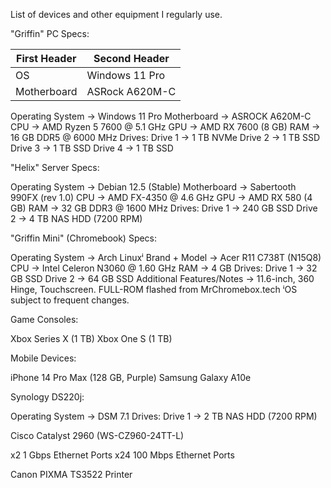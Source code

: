 List of devices and other equipment I regularly use.

"Griffin" PC Specs:

| First Header  | Second Header |
| ------------- | ------------- |
| OS | Windows 11 Pro  |
| Motherboard  | ASRock A620M-C  |

Operating System → Windows 11 Pro
Motherboard → ASROCK A620M-C
CPU → AMD Ryzen 5 7600 @ 5.1 GHz
GPU → AMD RX 7600 (8 GB)
RAM → 16 GB DDR5 @ 6000 MHz
Drives:
Drive 1 → 1 TB NVMe
Drive 2 → 1 TB SSD
Drive 3 → 1 TB SSD
Drive 4 → 1 TB SSD



"Helix" Server Specs:

Operating System → Debian 12.5 (Stable)
Motherboard → Sabertooth 990FX (rev 1.0)
CPU → AMD FX-4350 @ 4.6 GHz
GPU → AMD RX 580 (4 GB)
RAM → 32 GB DDR3 @ 1600 MHz
Drives:
Drive 1 → 240 GB SSD
Drive 2 → 4 TB NAS HDD (7200 RPM)


"Griffin Mini" (Chromebook) Specs:

Operating System → Arch Linuxⁱ
Brand + Model → Acer R11 C738T (N15Q8)
CPU → Intel Celeron N3060 @ 1.60 GHz
RAM → 4 GB
Drives:
Drive 1 → 32 GB SSD
Drive 2 → 64 GB SSD
Additional Features/Notes → 11.6-inch, 360 Hinge, Touchscreen.
FULL-ROM flashed from MrChromebox.tech
ⁱOS subject to frequent changes.

Game Consoles:

Xbox Series X (1 TB)
Xbox One S (1 TB)

Mobile Devices:
        
iPhone 14 Pro Max (128 GB, Purple)
Samsung Galaxy A10e

Synology DS220j:
        
Operating System → DSM 7.1
Drives:
Drive 1 → 2 TB NAS HDD (7200 RPM)

Cisco Catalyst 2960 (WS-CZ960-24TT-L)
        
x2 1 Gbps Ethernet Ports
x24 100 Mbps Ethernet Ports

Canon PIXMA TS3522 Printer
